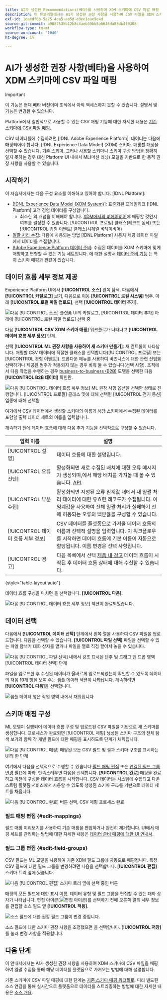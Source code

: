 ```yaml
---
title: AI가 생성한 Recommendations(베타)를 사용하여 XDM 스키마에 CSV 파일 매핑
description: 이 튜토리얼에서는 AI가 생성한 권장 사항을 사용하여 CSV 파일을 XDM 스키마에 매핑하는 방법을 다룹니다.
exl-id: 1daedf0b-5a25-4ca5-ae5d-e9ee1eae9e4d
source-git-commit: a9887535b12b8c4aeb39bb5a6646da88db4f0308
workflow-type: tm+mt
source-wordcount: '1040'
ht-degree: 1%

---
```


# AI가 생성한 권장 사항(베타)을 사용하여 XDM 스키마에 CSV 파일 매핑

>[!IMPORTANT]
>
>이 기능은 현재 베타 버전이며 조직에서 아직 액세스하지 못할 수 있습니다. 설명서 및 기능은 변경될 수 있습니다.
>
>Platform에서 일반적으로 사용할 수 있는 CSV 매핑 기능에 대한 자세한 내용은 [기존 스키마에 CSV 파일 매핑](./existing-schema.md).

CSV 데이터를에 수집하려면 [!DNL Adobe Experience Platform], 데이터는 다음에 매핑되어야 합니다. [!DNL Experience Data Model] (XDM) 스키마. 매핑할 대상을 선택할 수 있습니다. [기존 스키마](./existing-schema.md), 그러나 사용할 스키마나 스키마 구성 방법을 정확히 알지 못하는 경우 대신 Platform UI 내에서 ML(머신 러닝) 모델을 기반으로 한 동적 권장 사항을 사용할 수 있습니다.

## 시작하기

이 자습서에서는 다음 구성 요소를 이해하고 있어야 합니다. [!DNL Platform]:

* [[!DNL Experience Data Model (XDM System)]](../../../xdm/home.md): 표준화된 프레임워크 [!DNL Platform] 고객 경험 데이터를 구성합니다.
   * 최소한 의 개념을 이해해야 합니다. [XDM에서의 비헤이비어](../../../xdm/home.md#data-behaviors)에 매핑할 것인지 여부를 결정할 수 있습니다. [!UICONTROL 프로필] 클래스(레코드 동작) 또는 [!UICONTROL 경험 이벤트] 클래스(시계열 비헤이비어)
* [일괄 처리 수집](../../batch-ingestion/overview.md): 다음에 사용되는 방법 [!DNL Platform] 사용자 제공 데이터 파일에서 데이터를 수집합니다.
* [Adobe Experience Platform 데이터 준비](../../batch-ingestion/overview.md): 수집된 데이터를 XDM 스키마에 맞게 매핑하고 변형할 수 있는 기능 세트입니다. 에 대한 설명서 [데이터 준비 기능](../../../data-prep/functions.md) 는 특히 스키마 매핑과 관련이 있습니다.

## 데이터 흐름 세부 정보 제공

Experience Platform UI에서 **[!UICONTROL 소스]** 왼쪽 탐색. 다음에서 **[!UICONTROL 카탈로그]** 보기, 다음으로 이동 **[!UICONTROL 로컬 시스템]** 범주. 아래 **[!UICONTROL 로컬 파일 업로드]**, 선택 **[!UICONTROL 데이터 추가]**.

![다음 [!UICONTROL 소스] 플랫폼 UI의 카탈로그, [!UICONTROL 데이터 추가] 아래에 [!UICONTROL 로컬 파일 업로드] 선택 중](../../images/tutorials/map-csv-recommendations/local-file-upload.png)

다음 **[!UICONTROL CSV XDM 스키마 매핑]** 워크플로가 나타나고 **[!UICONTROL 데이터 흐름 세부 정보]** 단계.

선택 **[!UICONTROL ML 권장 사항을 사용하여 새 스키마 만들기]**: 새 컨트롤이 나타납니다. 매핑할 CSV 데이터에 적절한 클래스를 선택합니다([!UICONTROL 프로필] 또는 [!UICONTROL 경험 이벤트]). 드롭다운 메뉴를 사용하여 비즈니스에 대한 관련 산업을 선택하거나 제공된 범주가 적용되지 않는 경우 비워 둘 수 있습니다(선택 사항). 조직에서 다음 작업을 수행하는 경우 [business-to-business (B2B)](../../../xdm/tutorials/relationship-b2b.md) 모델을 선택한 다음 **[!UICONTROL B2B 데이터]** 확인란.

![다음 [!UICONTROL 데이터 흐름 세부 정보] ML 권장 사항 옵션을 선택한 상태로 진행합니다. [!UICONTROL 프로필] 클래스 및에 대해 선택됨 [!UICONTROL 전기 통신] 업종에 대해 선택됨](../../images/tutorials/map-csv-recommendations/select-class-and-industry.png)

여기에서 CSV 데이터에서 생성할 스키마의 이름과 해당 스키마에서 수집된 데이터를 포함할 출력 데이터 세트의 이름을 입력합니다.

계속하기 전에 데이터 흐름에 대해 다음 추가 기능을 선택적으로 구성할 수 있습니다.

| 입력 이름 | 설명 |
| --- | --- |
| [!UICONTROL 설명] | 데이터 흐름에 대한 설명입니다. |
| [!UICONTROL 오류 진단] | 활성화되면 새로 수집된 배치에 대한 오류 메시지가 생성되며,에서 해당 배치를 가져올 때 볼 수 있습니다. [API](../../batch-ingestion/api-overview.md). |
| [!UICONTROL 부분 수집] | 활성화되면 지정된 오류 임계값 내에서 새 일괄 처리 데이터에 대한 유효한 레코드가 수집됩니다. 이 임계값을 사용하여 전체 일괄 처리가 실패하기 전에 허용되는 오류의 백분율을 구성할 수 있습니다. |
| [!UICONTROL 데이터 흐름 세부 정보] | CSV 데이터를 플랫폼으로 가져올 데이터 흐름의 이름과 선택적 설명을 입력합니다. 이 워크플로우를 시작하면 데이터 흐름에 기본 이름이 자동으로 할당됩니다. 이름 변경은 선택 사항입니다. |
| [!UICONTROL 경고] | 다음 목록에서 선택 [제품 내 경고](../../../observability/alerts/overview.md) 데이터 흐름이 시작된 후 데이터 흐름 상태에 대해 수신할 수 있습니다. |

{style="table-layout:auto"}

데이터 흐름 구성을 마치면 을 선택합니다. **[!UICONTROL 다음]**.

![다음 [!UICONTROL 데이터 흐름 세부 정보] 섹션이 완료되었습니다.](../../images/tutorials/map-csv-recommendations/dataflow-detail-complete.png)

## 데이터 선택

다음에서 **[!UICONTROL 데이터 선택]** 단계에서 왼쪽 열을 사용하여 CSV 파일을 업로드합니다. 다음을 선택할 수 있습니다. **[!UICONTROL 파일 선택]** 파일을 선택할 수 있는 파일 탐색기 대화 상자를 열거나 파일을 열로 직접 끌어서 놓을 수 있습니다.

![다음 [!UICONTROL 파일 선택] 내에서 강조 표시된 단추 및 드래그 앤 드롭 영역 [!UICONTROL 데이터 선택] 단계](../../images/tutorials/map-csv-recommendations/upload-files.png)

파일을 업로드한 후 수신된 데이터가 올바르게 업로드되었는지 확인할 수 있도록 데이터의 처음 10개 행을 보여 주는 샘플 데이터 섹션이 나타납니다. 계속하려면 **[!UICONTROL 다음]**&#x200B;을 선택합니다.

![샘플 데이터 행은 작업 영역 내에서 채워집니다](../../images/tutorials/map-csv-recommendations/data-uploaded.png)

## 스키마 매핑 구성

ML 모델이 실행되어 데이터 흐름 구성 및 업로드된 CSV 파일을 기반으로 새 스키마를 생성합니다. 프로세스가 완료되면 [!UICONTROL 매핑] 생성된 스키마 구조의 전체 탐색 보기와 함께 각 개별 필드에 대한 매핑을 표시하도록 단계가 채워집니다.

![다음 [!UICONTROL 매핑] 매핑된 모든 CSV 필드 및 결과 스키마 구조를 표시하는 UI의 한 단계](../../images/tutorials/map-csv-recommendations/schema-generated.png)

여기에서 다음을 선택적으로 수행할 수 있습니다 [필드 매핑 편집](#edit-mappings) 또는 [연결된 필드 그룹 변경](#edit-schema) 필요에 따라. 만족스러우면 다음을 선택합니다. **[!UICONTROL 완료]** 매핑을 완료하고 이전에 구성한 데이터 흐름을 시작합니다. CSV 데이터는 시스템에 수집되고 다운스트림 플랫폼 서비스에서 사용할 수 있도록 생성된 스키마 구조를 기반으로 데이터 세트를 채웁니다.

![다음 [!UICONTROL 완료] 버튼 선택, CSV 매핑 프로세스 완료](../../images/tutorials/map-csv-recommendations/finish-mapping.png)

### 필드 매핑 편집 {#edit-mappings}

필드 매핑 미리보기를 사용하여 기존 매핑을 편집하거나 완전히 제거합니다. UI에서 매핑 세트를 관리하는 방법에 대한 자세한 내용은 [데이터 준비 매핑에 대한 UI 안내서](../../../data-prep/ui/mapping.md#mapping-interface).

### 필드 그룹 편집 {#edit-field-groups}

CSV 필드는 ML 모델을 사용하여 기존 XDM 필드 그룹에 자동으로 매핑됩니다. 특정 CSV 필드에 대한 필드 그룹을 변경하려면 다음을 선택합니다. **[!UICONTROL 편집]** 스키마 트리 옆에 있습니다.

![다음 [!UICONTROL 편집] 스키마 트리 옆에 선택 중인 버튼](../../images/tutorials/map-csv-recommendations/edit-schema-structure.png)

매핑의 모든 필드에 대한 표시 이름, 데이터 유형 및 필드 그룹을 편집할 수 있는 대화 상자가 나타납니다. 편집 아이콘(![편집 아이콘](../../images/tutorials/map-csv-recommendations/edit-icon.png))를 선택하기 전에 오른쪽 열의 세부 정보를 편집할 소스 필드 옆 **[!UICONTROL 적용]**.

![소스 필드에 대한 권장 필드 그룹이 변경 중입니다.](../../images/tutorials/map-csv-recommendations/select-schema-field.png)

소스 필드에 대한 스키마 권장 사항을 조정했으면 을 선택합니다. **[!UICONTROL 저장]** 를 눌러 변경 사항을 적용합니다.

## 다음 단계

이 안내서에서는 AI가 생성한 권장 사항을 사용하여 XDM 스키마에 CSV 파일을 매핑하여 일괄 수집을 통해 해당 데이터를 플랫폼으로 가져오는 방법에 대해 설명합니다.

기존 스키마에 CSV 파일 매핑에 대한 단계는 [기존 스키마 매핑 워크플로](./existing-schema.md). 미리 빌드된 소스 연결을 통해 실시간으로 플랫폼으로 데이터를 스트리밍하는 방법에 대한 자세한 내용은 [소스 개요](../../../sources/home.md).
